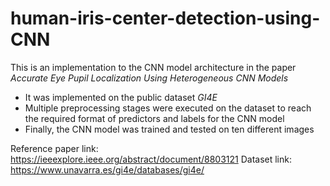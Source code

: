 # human-iris-center-detection-using-CNN

This is an implementation to the CNN model architecture in the paper *Accurate Eye Pupil Localization Using Heterogeneous CNN Models*
- It was implemented on the public dataset *GI4E*
- Multiple preprocessing stages were executed on the dataset to reach the required format of predictors and labels for the CNN model
- Finally, the CNN model was trained and tested on ten different images

Reference paper link: https://ieeexplore.ieee.org/abstract/document/8803121 
Dataset link: https://www.unavarra.es/gi4e/databases/gi4e/

